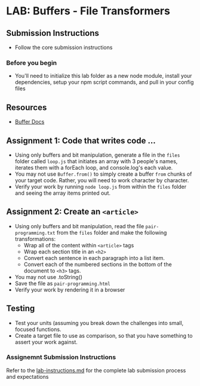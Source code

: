 # LAB: Buffers - File Transformers

## Submission Instructions
* Follow the core submission instructions

### Before you begin
* You'll need to initialize this lab folder as a new node module, install your dependencies, setup your npm script commands, and pull in your config files

## Resources  
* [Buffer Docs](https://nodejs.org/api/buffer.html)

## Assignment 1: Code that writes code ...
* Using only buffers and bit manipulation, generate a file in the `files` folder called `loop.js` that initiates an array with 3 people's names, iterates them with a forEach loop, and console.log's each value.
* You may not use `Buffer.from()` to simply create a buffer `from` chunks of your target code. Rather, you will need to work character by character.
* Verify your work by running `node loop.js` from within the `files` folder and seeing the array items printed out.

## Assignment 2: Create an `<article>`
* Using only buffers and bit manipulation, read the file `pair-programming.txt` from the `files` folder and make the following transformations:
  * Wrap all of the content within `<article>` tags
  * Wrap each section title in an `<h2>`
  * Convert each sentence in each paragraph into a list item.
  * Convert each of the numbered sections in the bottom of the document to `<h3>` tags.
* You may not use .toString()
* Save the file as `pair-programming.html`
* Verify your work by rendering it in a browser

## Testing 
* Test your units (assuming you break down the challenges into small, focused functions.
* Create a target file to use as comparison, so that you have something to assert your work against.

### Assignemnt Submission Instructions
Refer to the [lab-instructions.md](../../reference/submission-instructions/labs.md) for the complete lab submission process and expectations
